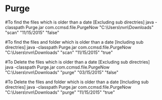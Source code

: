 # Purge


#To find the files which is older than a date [Excluding sub directries]
java -classpath Purge.jar com.ccmsd.file.PurgeNow "C:\Users\nvn\Downloads" "scan" "11/15/2015" "false"

#To find the files and folder which is older than a date [Including sub directries]
java -classpath Purge.jar com.ccmsd.file.PurgeNow "C:\Users\nvn\Downloads" "scan" "11/15/2015" "true"

#To Delete the files which is older than a date [Excluding sub directries]
java -classpath Purge.jar com.ccmsd.file.PurgeNow "C:\Users\nvn\Downloads" "purge" "03/15/2015" "false"

#To Delete the files and folder which is older than a date [Including sub directries]
java -classpath Purge.jar com.ccmsd.file.PurgeNow "C:\Users\nvn\Downloads" "purge" "11/15/2015" "true"
